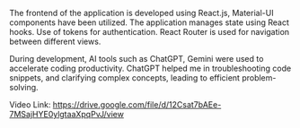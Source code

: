 The frontend of the application is developed using React.js, Material-UI components have been utilized. The application manages state using React hooks. Use of tokens for authentication. React Router is used for navigation between different views. 

During development, AI tools such as ChatGPT, Gemini were used to accelerate coding productivity. ChatGPT helped me in troubleshooting code snippets, and clarifying complex concepts, leading to efficient problem-solving.

Video Link: https://drive.google.com/file/d/12Csat7bAEe-7MSajHYE0ylgtaaXpqPvJ/view
